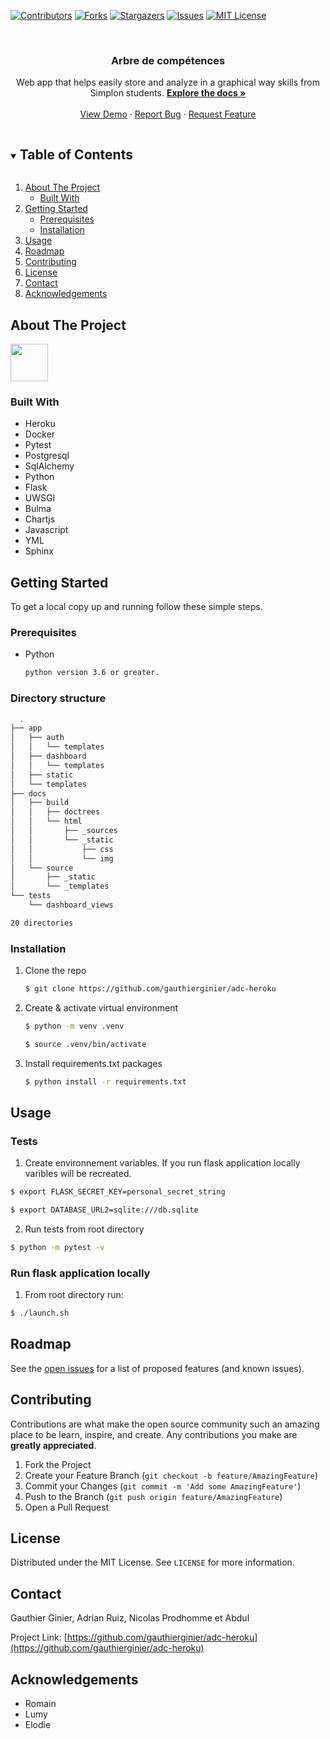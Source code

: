 [![Contributors][contributors-shield]][contributors-url]
[![Forks][forks-shield]][forks-url]
[![Stargazers][stars-shield]][stars-url]
[![Issues][issues-shield]][issues-url]
[![MIT License][license-shield]][license-url]

<!-- PROJECT LOGO -->
<br />
<p align="center">

  <h3 align="center">Arbre de compétences</h3>

<p align="center">
  Web app that helps easily store and analyze in a graphical way skills from Simplon students.
  <a href="https://gauthierginier.github.io/adc-heroku/"><strong>Explore the docs »</strong></a>
  <br />
  <br />
  <a href="https://adc-simplon.herokuapp.com/">View Demo</a>
  ·
  <a href="https://github.com/gauthierginier/adc-heroku/issues">Report Bug</a>
  ·
  <a href="https://github.com/gauthierginier/adc-heroku/issues">Request Feature</a>
</p>
</p>

<!-- TABLE OF CONTENTS -->
<details open="open">
  <summary><h2 style="display: inline-block">Table of Contents</h2></summary>
  <ol>
    <li>
      <a href="#about-the-project">About The Project</a>
      <ul>
        <li><a href="#built-with">Built With</a></li>
      </ul>
    </li>
    <li>
      <a href="#getting-started">Getting Started</a>
      <ul>
        <li><a href="#prerequisites">Prerequisites</a></li>
        <li><a href="#installation">Installation</a></li>
      </ul>
    </li>
    <li><a href="#usage">Usage</a></li>
    <li><a href="#roadmap">Roadmap</a></li>
    <li><a href="#contributing">Contributing</a></li>
    <li><a href="#license">License</a></li>
    <li><a href="#contact">Contact</a></li>
    <li><a href="#acknowledgements">Acknowledgements</a></li>
  </ol>
</details>

<!-- ABOUT THE PROJECT -->

## About The Project

<div style='display:flex;'>
  <img src="https://media.giphy.com/media/xUA7b2OfgTuVzqpVXq/giphy.gif" width="60" height="60" />
</div>


### Built With

- []()Heroku
- []()Docker
- []()Pytest
- []()Postgresql
- []()SqlAlchemy
- []()Python
- []()Flask
- []()UWSGI
- []()Bulma
- []()Chartjs
- []()Javascript
- []()YML
- []()Sphinx

<!-- GETTING STARTED -->

## Getting Started

To get a local copy up and running follow these simple steps.

### Prerequisites

- Python
  ```sh
  python version 3.6 or greater.
  ```

### Directory structure
```sh
  .
├── app
│   ├── auth
│   │   └── templates
│   ├── dashboard
│   │   └── templates
│   ├── static
│   └── templates
├── docs
│   ├── build
│   │   ├── doctrees
│   │   └── html
│   │       ├── _sources
│   │       └── _static
│   │           ├── css
│   │           └── img
│   └── source
│       ├── _static
│       └── _templates
└── tests
    └── dashboard_views

20 directories

```

### Installation

1. Clone the repo
   ```sh
   $ git clone https://github.com/gauthierginier/adc-heroku
   ```
2. Create & activate virtual environment
   ```sh
   $ python -m venv .venv
   ```
   ```sh
   $ source .venv/bin/activate
   ```
3. Install requirements.txt packages
   ```sh
   $ python install -r requirements.txt
   ```

<!-- USAGE EXAMPLES -->

## Usage

### Tests

1. Create environnement variables. If you run flask application locally varibles will be recreated.
  ```sh
  $ export FLASK_SECRET_KEY=personal_secret_string
  ```
  ```sh
  $ export DATABASE_URL2=sqlite:///db.sqlite
  ```
2. Run tests from root directory
  ```sh
  $ python -m pytest -v
  ```

### Run flask application locally

1. From root directory run:
  ```sh
  $ ./launch.sh
  ```

<!-- ROADMAP -->

## Roadmap

See the [open issues](https://github.com/gauthierginier/adc-heroku/issues) for a list of proposed features (and known issues).

<!-- CONTRIBUTING -->

## Contributing

Contributions are what make the open source community such an amazing place to be learn, inspire, and create. Any contributions you make are **greatly appreciated**.

1. Fork the Project
2. Create your Feature Branch (`git checkout -b feature/AmazingFeature`)
3. Commit your Changes (`git commit -m 'Add some AmazingFeature'`)
4. Push to the Branch (`git push origin feature/AmazingFeature`)
5. Open a Pull Request

<!-- LICENSE -->

## License

Distributed under the MIT License. See `LICENSE` for more information.

<!-- CONTACT -->

## Contact

Gauthier Ginier, Adrian Ruiz, Nicolas Prodhomme et Abdul

Project Link: [https://github.com/gauthierginier/adc-heroku](https://github.com/gauthierginier/adc-heroku)

<!-- ACKNOWLEDGEMENTS -->

## Acknowledgements

- []()Romain
- []()Lumy
- []()Elodie

<!-- MARKDOWN LINKS & IMAGES -->
<!-- https://www.markdownguide.org/basic-syntax/#reference-style-links -->

[contributors-shield]: https://img.shields.io/github/contributors/cloud-native-lib/cloud-native-library.svg?style=for-the-badge
[contributors-url]: https://github.com/gauthierginier/adc-heroku/graphs/contributors
[forks-shield]: https://img.shields.io/github/forks/cloud-native-lib/cloud-native-library.svg?style=for-the-badge
[forks-url]: https://github.com/gauthierginier/adc-heroku/network/members
[stars-shield]: https://img.shields.io/github/stars/cloud-native-lib/cloud-native-library.svg?style=for-the-badge
[stars-url]: https://github.com/gauthierginier/adc-heroku/stargazers
[issues-shield]: https://img.shields.io/github/issues/cloud-native-lib/cloud-native-library.svg?style=for-the-badge
[issues-url]: https://github.com/gauthierginier/adc-heroku/issues
[license-shield]: https://img.shields.io/github/license/cloud-native-lib/cloud-native-library.svg?style=for-the-badge
[license-url]: https://github.com/gauthierginier/adc-heroku/blob/main/LICENSE.txt
